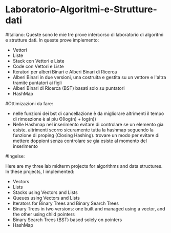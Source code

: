# Laboratorio-Algoritmi-e-Strutture-dati
#Italiano:
Queste sono le mie tre prove intercorso di laboratorio di algoritmi e strutture dati. In queste prove implemento:

- Vettori
- Liste
- Stack con Vettori e Liste
- Code con Vettori e Liste
- Iteratori per alberi Binari e Alberi Binari di Ricerca
- Alberi Binari in due versioni, una costruita e gestita su un vettore e l'altra tramite puntatori ai figli
- Alberi Binari di Ricerca (BST) basati solo su puntatori
- HashMap

#Ottimizazioni da fare:
  - nelle funzioni dei bst di cancellazione è da migliorare altrimenti il tempo di rimoszione è al piu Θ(log(n) + log(n))
  - Nelle Hashmap nel inserimento evitare di controlare se un elemento gia esiste. altrimenti scorro sicuramente tutta la hashmap seguendo la funzione di proping (Closing Hashing). trovare un modo per evitare di mettere doppioni senza controlare se gia esiste al momento del inserimento


#Ingelse:

Here are my three lab midterm projects for algorithms and data structures. In these projects, I implemented:

- Vectors
- Lists
- Stacks using Vectors and Lists
- Queues using Vectors and Lists
- Iterators for Binary Trees and Binary Search Trees
- Binary Trees in two versions: one built and managed using a vector, and the other using child pointers
- Binary Search Trees (BST) based solely on pointers
- HashMap
